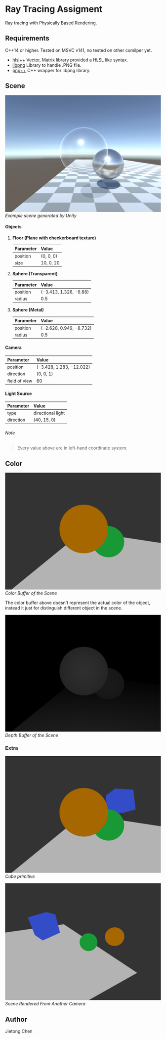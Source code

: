 # Ray Tracing Assigment
Ray tracing with Physically Based Rendering.

## Requirements

C++14 or higher. Tested on MSVC v141, no tested on other comilper yet. 

- [hlsl++](https://github.com/redorav/hlslpp)    Vector, Matrix library provided a HLSL like syntax.
- [libpng](http://www.libpng.org/pub/png/libpng.html)    Library to handle .PNG file.
- [png++](https://www.nongnu.org/pngpp/)   C++ wrapper for libpng library.

## Scene

![scene](https://raw.githubusercontent.com/CJT-Jackton/RayTracing/master/Screenshots/Capture1.png "Scene")
    *Example scene generated by Unity*

#### Objects

1. **Floor (Plane with checkerboard texture)**

    | Parameter  | Value      |
    | :--------- | :--------- |
    | position   | (0, 0, 0)  |
    | size       | 10, 0, 20  |

2. **Sphere (Transparent)**

    | Parameter  | Value      |
    | :--------- | :--------- |
    | position   | (-3.413, 1.326, -9.88)  |
    | radius     | 0.5        |

3. **Sphere (Metal)**

    | Parameter  | Value      |
    | :--------- | :--------- |
    | position   | (-2.628, 0.949, -8.732)  |
    | radius     | 0.5        |

#### Camera

| Parameter     | Value      |
| :------------ | :--------- |
| position      | (-3.428, 1.283, -12.022)  |
| direction     | (0, 0, 1)  |
| field of view | 60         |

#### Light Source

| Parameter  | Value             |
| :--------- | :---------------- |
| type       | directional light |
| direction  | (40, 15, 0)       |

###### Note
> Every value above are in left-hand coordinate system.

## Color

![color buffer](https://raw.githubusercontent.com/CJT-Jackton/RayTracing/master/Screenshots/Checkpoint2.png "Color buffer")
    *Color Buffer of the Scene*
    
The color buffer above doesn't represent the actual color of the object, instead it just for distinguish different object in the scene.

![depth buffer](https://raw.githubusercontent.com/CJT-Jackton/RayTracing/master/Screenshots/RayTracingScene_depth.png "Depth buffer")
    *Depth Buffer of the Scene*
    
### Extra

![cube](https://raw.githubusercontent.com/CJT-Jackton/RayTracing/master/Screenshots/Checkpoint2_extra1.png "Cube")
    *Cube primitive*
    
![another camera angle](https://raw.githubusercontent.com/CJT-Jackton/RayTracing/master/Screenshots/Checkpoint2_extra2.png "Another Camera Angle")
    *Scene Rendered From Another Camera*


## Author
Jietong Chen
